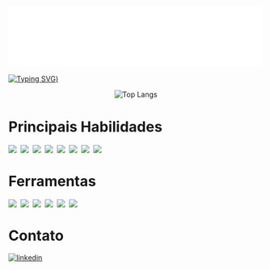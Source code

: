 ![Header](./files/header-image.svg)

[![Typing SVG](<https://readme-typing-svg.demolab.com?font=Fira+Code&weight=700&size=30&pause=1000&center=true&vCenter=true&width=635&height=60&lines=Ol%C3%A1%2C+meu+nome+%C3%A9+Jonatha;Tenho+20+anos;E+sou+de+Fortaleza%2C+Cear%C3%A1;Seja+bem+vindo+(a)+ao+meu+perfil!+%3A>))](https://git.io/typing-svg)

<div align="center">

![Top Langs](https://github-readme-stats.vercel.app/api/top-langs/?username=jonathagomes&layout=compact&theme=dark)

</div>

# Principais Habilidades

<div style="display:flex; gap: 8px;">

<img src="https://img.shields.io/badge/HTML5-E34F26?style=for-the-badge&logo=html5&logoColor=white" />

<img src="https://img.shields.io/badge/CSS3-1572B6?style=for-the-badge&logo=css3&logoColor=white" />

<img src="https://img.shields.io/badge/JavaScript-323330?style=for-the-badge&logo=javascript&logoColor=F7DF1E" />

<img src="https://img.shields.io/badge/TypeScript-007ACC?style=for-the-badge&logo=typescript&logoColor=white" />

<img src="https://img.shields.io/badge/React-20232A?style=for-the-badge&logo=react&logoColor=61DAFB" />

<img src="https://img.shields.io/badge/next%20js-000000?style=for-the-badge&logo=nextdotjs&logoColor=white" />

<img src="https://img.shields.io/badge/Tailwind_CSS-38B2AC?style=for-the-badge&logo=tailwind-css&logoColor=white" />

<img src="https://img.shields.io/badge/GSAP-93CF2B?style=for-the-badge&logo=greensock&logoColor=white" />

</div>

# Ferramentas

<div style="display:  flex; gap: 8px">

<img src="https://img.shields.io/badge/VSCode-0078D4?style=for-the-badge&logo=visual%20studio%20code&logoColor=white" />

<img src="https://img.shields.io/badge/Vercel-000000?style=for-the-badge&logo=vercel&logoColor=white" />

<img src="https://img.shields.io/badge/Supabase-181818?style=for-the-badge&logo=supabase&logoColor=white" />

<img src="https://img.shields.io/badge/GitHub-100000?style=for-the-badge&logo=github&logoColor=white" />

<img src="https://img.shields.io/badge/GIT-E44C30?style=for-the-badge&logo=git&logoColor=white" />

<img src="https://img.shields.io/badge/Figma-F24E1E?style=for-the-badge&logo=figma&logoColor=white" />

</div>

# Contato

<a href="https://linkedin.com/in/jonatha-gomes" target="_blank">

![linkedin](https://img.shields.io/badge/LinkedIn-0077B5?style=for-the-badge&logo=linkedin&logoColor=white)

</a>
